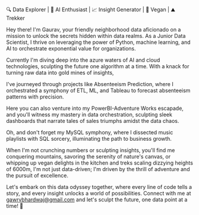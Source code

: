 🔍 Data Explorer | 🤖 AI Enthusiast | 📈 Insight Generator | 🌱 Vegan | ⛰️ Trekker

Hey there! I'm Gaurav, your friendly neighborhood data aficionado on a mission to unlock the secrets hidden within data realms. 
As a Junior Data Scientist, I thrive on leveraging the power of Python, machine learning, and AI to orchestrate exponential value for organizations.

Currently I'm diving deep into the azure waters of AI and cloud technologies, 
sculpting the future one algorithm at a time. With a knack for turning raw data into gold mines of insights, 

I've journeyed through projects like Absenteeism Prediction, where I orchestrated a symphony of ETL, ML, 
and Tableau to forecast absenteeism patterns with precision.

Here you can also venture into my PowerBI-Adventure Works escapade, and you'll witness my mastery in data orchestration, 
sculpting sleek dashboards that narrate tales of sales triumphs amidst the data chaos. 

Oh, and don't forget my MySQL symphony, where I dissected music playlists with SQL sorcery, illuminating the path to business growth.

When I'm not crunching numbers or sculpting insights, you'll find me conquering mountains, savoring the serenity of nature's canvas, 
or whipping up vegan delights in the kitchen and treks scaling dizzying heights of 6000m, 
I'm not just data-driven; I'm driven by the thrill of adventure and the pursuit of excellence.

Let's embark on this data odyssey together, where every line of code tells a story, and every insight unlocks a world of possibilities. 
Connect with me at gawrvbhardwaj@gmail.com and let's sculpt the future, one data point at a time! 🚀

<!---
GauravBhardwaj007/GauravBhardwaj007 is a ✨ special ✨ repository because its `README.md` (this file) appears on your GitHub profile.
You can click the Preview link to take a look at your changes.
--->
